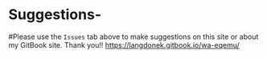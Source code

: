# Suggestions-

#Please use the `Issues` tab above to make suggestions on this site or about my GitBook site. Thank you!!
https://langdonek.gitbook.io/wa-eqemu/
